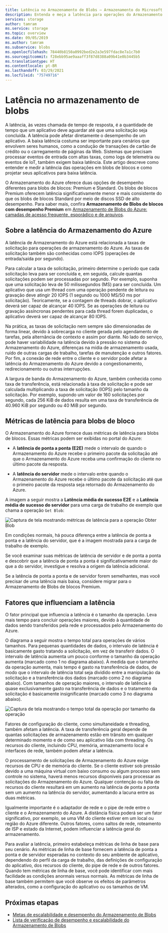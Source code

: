 ```yaml
---
title: Latência no Armazenamento de Blobs – Armazenamento do Microsoft Azure
description: Entenda e meça a latência para operações do Armazenamento de Blobs e saiba como projetar seus aplicativos do Armazenamento de Blobs para baixa latência.
services: storage
author: tamram
ms.service: storage
ms.topic: overview
ms.date: 09/05/2019
ms.author: tamram
ms.subservice: blobs
ms.openlocfilehash: 78440b8150a0992bed2e2a3e597fdac8e7a1c7b0
ms.sourcegitcommit: f28ebb95ae9aaaff3f87d8388a09b41e0b3445b5
ms.translationtype: HT
ms.contentlocale: pt-BR
ms.lasthandoff: 03/29/2021
ms.locfileid: "75749716"
---
```

# <a name="latency-in-blob-storage"></a>Latência no armazenamento de blobs

A latência, às vezes chamada de tempo de resposta, é a quantidade de tempo que um aplicativo deve aguardar até que uma solicitação seja concluída. A latência pode afetar diretamente o desempenho de um aplicativo. A baixa latência costuma ser importante para cenários que envolvem seres humanos, como a condução de transações de cartão de crédito ou o carregamento de páginas da Web. Sistemas que precisam processar eventos de entrada com altas taxas, como logs de telemetria ou eventos de IoT, também exigem baixa latência. Este artigo descreve como entender e medir a latência das operações em blobs de blocos e como projetar seus aplicativos para baixa latência.

O Armazenamento do Azure oferece duas opções de desempenho diferentes para blobs de blocos: Premium e Standard. Os blobs de blocos Premium oferecem latência significativamente menor e mais consistente do que os blobs de blocos Standard por meio de discos SSD de alto desempenho. Para saber mais, confira **Armazenamento de Blobs de blocos com desempenho Premium** em [Armazenamento de Blobs do Azure: camadas de acesso frequente, esporádico e de arquivos](storage-blob-storage-tiers.md).

## <a name="about-azure-storage-latency"></a>Sobre a latência do Armazenamento do Azure

A latência de Armazenamento do Azure está relacionada a taxas de solicitação para operações de armazenamento do Azure. As taxas de solicitação também são conhecidas como IOPS (operações de entrada/saída por segundo).

Para calcular a taxa de solicitação, primeiro determine o período que cada solicitação leva para ser concluída e, em seguida, calcule quantas solicitações podem ser processadas por segundo. Por exemplo, suponha que uma solicitação leva de 50 milissegundos (MS) para ser concluída. Um aplicativo que usa um thread com uma operação pendente de leitura ou gravação deve atingir 20 IOPS (1 segundo ou 1000 MS/50 ms por solicitação). Teoricamente, se a contagem de threads dobrar, o aplicativo deverá ser capaz de alcançar 40 IOPS. Se as operações de leitura ou gravação assíncronas pendentes para cada thread forem duplicadas, o aplicativo deverá ser capaz de alcançar 80 IOPS.

Na prática, as taxas de solicitação nem sempre são dimensionadas de forma linear, devido à sobrecarga no cliente gerada pelo agendamento de tarefas, pela alternância de contexto e assim por diante. No lado do serviço, pode haver variabilidade na latência devido à pressão no sistema do Armazenamento do Azure, diferenças na mídia de armazenamento usada, ruído de outras cargas de trabalho, tarefas de manutenção e outros fatores. Por fim, a conexão de rede entre o cliente e o servidor pode afetar a latência do Armazenamento do Azure devido a congestionamento, redirecionamento ou outras interrupções.

A largura de banda do Armazenamento do Azure, também conhecida como taxa de transferência, está relacionada à taxa de solicitação e pode ser calculada multiplicando a taxa de solicitação (IOPS) pelo tamanho da solicitação. Por exemplo, supondo um valor de 160 solicitações por segundo, cada 256 KiB de dados resulta em uma taxa de transferência de 40.960 KiB por segundo ou 40 MiB por segundo.

## <a name="latency-metrics-for-block-blobs"></a>Métricas de latência para blobs de bloco

O Armazenamento do Azure fornece duas métricas de latência para blobs de blocos. Essas métricas podem ser exibidas no portal do Azure:

- A **latência de ponta a ponta (E2E)** mede o intervalo de quando o Armazenamento do Azure recebe o primeiro pacote da solicitação até que o Armazenamento do Azure receba uma confirmação do cliente no último pacote da resposta.

- A **latência do servidor** mede o intervalo entre quando o Armazenamento do Azure recebe o último pacote da solicitação até que o primeiro pacote da resposta seja retornado do Armazenamento do Azure.

A imagem a seguir mostra a **Latência média de sucesso E2E** e a **Latência média de sucesso do servidor** para uma carga de trabalho de exemplo que chama a operação `Get Blob`:

![Captura de tela mostrando métricas de latência para a operação Obter Blob](media/storage-blobs-latency/latency-metrics-get-blob.png)

Em condições normais, há pouca diferença entre a latência de ponta a ponta e a latência do servidor, que é a imagem mostrada para a carga de trabalho de exemplo.

Se você examinar suas métricas de latência de servidor e de ponta a ponta e descobrir que a latência de ponta a ponta é significativamente maior do que a do servidor, investigue e resolva a origem da latência adicional.

Se a latência de ponta a ponta e de servidor forem semelhantes, mas você precisar de uma latência mais baixa, considere migrar para o Armazenamento de Blobs de blocos Premium.

## <a name="factors-influencing-latency"></a>Fatores que influenciam a latência

O fator principal que influencia a latência é o tamanho da operação. Leva mais tempo para concluir operações maiores, devido à quantidade de dados sendo transferidos pela rede e processados pelo Armazenamento do Azure.

O diagrama a seguir mostra o tempo total para operações de vários tamanhos. Para pequenas quantidades de dados, o intervalo de latência é basicamente gasto tratando a solicitação, em vez de transferir dados. O intervalo de latência aumenta um pouco conforme o tamanho da operação aumenta (marcado como 1 no diagrama abaixo). À medida que o tamanho da operação aumenta, mais tempo é gasto na transferência de dados, de modo que o intervalo de latência total seja dividido entre a manipulação da solicitação e a transferência dos dados (marcado como 2 no diagrama abaixo). Com tamanhos de operação maiores, o intervalo de latência é quase exclusivamente gasto na transferência de dados e o tratamento da solicitação é basicamente insignificante (marcado como 3 no diagrama abaixo).

![Captura de tela mostrando o tempo total da operação por tamanho da operação](media/storage-blobs-latency/operation-time-size-chart.png)

Fatores de configuração do cliente, como simultaneidade e threading, também afetam a latência. A taxa de transferência geral depende de quantas solicitações de armazenamento estão em trânsito em qualquer determinado momento e de como seu aplicativo lida com threading. Os recursos do cliente, incluindo CPU, memória, armazenamento local e interfaces de rede, também podem afetar a latência.

O processamento de solicitações de Armazenamento do Azure exige recursos de CPU e de memória do cliente. Se o cliente estiver sob pressão devido a uma máquina virtual com baixo consumo ou algum processo sem controle no sistema, haverá menos recursos disponíveis para processar as solicitações do Armazenamento do Azure. Qualquer contenção ou falta de recursos do cliente resultará em um aumento na latência de ponta a ponta sem um aumento na latência do servidor, aumentando a lacuna entre as duas métricas.

Igualmente importante é o adaptador de rede e o pipe de rede entre o cliente e o Armazenamento do Azure. A distância física poderá ser um fator significativo, por exemplo, se uma VM do cliente estiver em um local ou região do Azure diferente. Outros fatores, como saltos de rede, roteamento de ISP e estado da Internet, podem influenciar a latência geral do armazenamento.

Para avaliar a latência, primeiro estabeleça métricas de linha de base para seu cenário. As métricas de linha de base fornecem a latência de ponta a ponta e de servidor esperadas no contexto do seu ambiente de aplicativo, dependendo do perfil da carga de trabalho, das definições de configuração do aplicativo, dos recursos do cliente, do pipe de rede e de outros fatores. Quando tem métricas de linha de base, você pode identificar com mais facilidade as condições anormais versus normais. As métricas de linha de base também permitem que você observe os efeitos de parâmetros alterados, como a configuração do aplicativo ou os tamanhos de VM.

## <a name="next-steps"></a>Próximas etapas

- [Metas de escalabilidade e desempenho do Armazenamento de Blobs](scalability-targets.md)
- [Lista de verificação de desempenho e escalabilidade do Armazenamento de Blobs](storage-performance-checklist.md)
